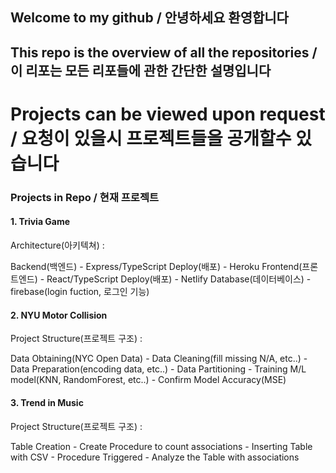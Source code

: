 ## Welcome to my github / 안녕하세요 환영합니다

## This repo is the overview of all the repositories / 이 리포는 모든 리포들에 관한 간단한 설명입니다

# Projects can be viewed upon request / 요청이 있을시 프로젝트들을 공개할수 있습니다

### Projects in Repo / 현재 프로젝트

#### 1. Trivia Game

Architecture(아키텍쳐) :

Backend(백엔드) - Express/TypeScript
Deploy(배포) - Heroku
Frontend(프론트엔드) - React/TypeScript
Deploy(배포) - Netlify
Database(데이터베이스)  - firebase(login fuction, 로그인 기능)




#### 2. NYU Motor Collision

Project Structure(프로젝트 구조) : 

Data Obtaining(NYC Open Data) - Data Cleaning(fill missing N/A, etc..) - Data Preparation(encoding data, etc..) - Data Partitioning - Training M/L model(KNN, RandomForest, etc..) - Confirm Model Accuracy(MSE)

#### 3. Trend in Music 

Project Structure(프로젝트 구조) : 

Table Creation - Create Procedure to count associations - Inserting Table with CSV - Procedure Triggered - Analyze the Table with associations
